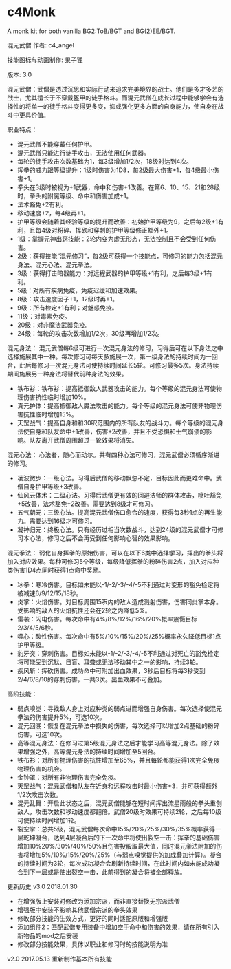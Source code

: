 # c4Monk
A monk kit for both vanilla BG2:ToB/BGT and BG(2)EE/BGT.

混元武僧
作者: c4_angel

技能图标与动画制作: 果子狸

版本: 3.0

混元武僧：武僧是透过沉思和实际行动来追求完美境界的战士。他们是多才多艺的战士，尤其擅长于不穿戴盔甲的徒手格斗。而混元武僧在成长过程中能够学会有选择性的将单一的徒手格斗变得更多变，抑或强化更多方面的自身能力，使自身在战斗中更具价值。

职业特点：
* 混元武僧不能穿戴任何护甲。
* 混元武僧只能进行徒手攻击，无法使用任何武器。
* 每轮的徒手攻击次数基础为1，每3级增加1/2次，18级时达到4次。
* 挥拳的威力跟等级提升：1级时伤害为1D8，每2级最大伤害+1，每4级最小伤害+1。
* 拳头在3级时被视为+1武器，命中和伤害+1改善。在第6、10、15、21和28级时，拳头的附魔等级、命中和伤害加成+1。
* 法术豁免+2有利。
* 移动速度+2，每4级再+1。
* 护甲等级会随着其经验等级的提升而改善：初始护甲等级为9，之后每2级+1有利，且每4级对粉碎、挥砍和穿刺的护甲等级修正额外+1。
* 1级：掌握元神出窍技能：2轮内变为虚无形态，无法控制且不会受到任何伤害。
* 2级：获得技能“混元修习”，每2级可获得一个技能点，可修习的能力包括混元身法、混元心法、混元拳法。
* 3级：获得打击暗器能力：对远程武器的护甲等级+1有利，之后每3级+1有利。
* 5级：对所有疾病免疫，免疫迟缓和加速效果。
* 8级：攻击速度因子+1，12级时再+1。
* 9级：所有检定+1有利；对魅惑免疫。
* 11级：对毒素免疫。
* 20级：对非魔法武器免疫。
* 24级：每轮的攻击次数增加1/2次，30级再增加1/2次。

混元身法：
混元武僧每6级可进行一次混元身法的修习，习得后可在以下身法之中选择施展其中一种。每次修习可每天多施展一次，第一级身法的持续时间为一回合，此后每修习一次混元身法可使持续时间延长5轮。可修习最多5次。身法持续期间施展另一种身法将替代前种身法的效果。
* 铁布衫：铁布衫：提高抵御敌人武器攻击的能力。每个等级的混元身法可使物理伤害抗性临时增加10%。
* 真元护体：提高抵御敌人魔法攻击的能力。每个等级的混元身法可使非物理伤害抗性临时增加15%。
* 天罡战气：提高自身和和30呎范围内的所有队友的战斗力。每个等级的混元身法使自身和队友命中+1改善，伤害+2改善，并且不受恐惧和士气崩溃的影响。队友离开武僧周围超过一轮效果将消失。

混元心法：
心法者，随心而动尔。共有四种心法可修习，混元武僧必须循序渐进的修习。
* 凌波微步：一级心法。习得后武僧的移动飘忽不定，目标因此而更难命中。武僧自身护甲等级+3改善。
* 仙风云体术：二级心法。习得后武僧更有效的回避法师的群体攻击，喷吐豁免+5改善，法术豁免+2改善。需要达到8级才可修习。
* 五气朝元：三级心法。提高混元武僧伤口愈合的速度，获得每3秒1点的再生能力。需要达到16级才可修习。
* 凝神归元：终极心法。只有经历过相当次数战斗，达到24级的混元武僧才可修习本心法，修习之后不会再受到任何影响心智的效果影响。

混元拳法：
弱化自身挥拳的原始伤害，可以在以下6类中选择学习，挥出的拳头将加入对应效果。每种可修习5个等级，每级降低挥拳的粉碎伤害2点，加入对应种类伤害1D4点同时获得1点命中奖励。
* 冰拳：寒冷伤害。目标如未能以-1/-2/-3/-4/-5不利通过对变形的豁免检定将被减速6/9/12/15/18秒。
* 炎掌：火焰伤害。对目标周围15呎内的敌人造成溅射伤害，伤害同炎掌本身。受影响的敌人的火焰抗性还会在2轮之内降低5%。
* 雷袭：闪电伤害。每次命中有4%/8%/12%/16%/20%概率震慑目标2/3/4/5/6秒。
* 噬心：酸性伤害。每次命中有5%/10%/15%/20%/25%概率永久降低目标1点护甲等级。
* 豹牙突：穿刺伤害。目标如未能以-1/-2/-3/-4/-5不利通过对死亡的豁免检定将可能受到沉默、目盲、耳聋或无法移动其中之一的影响，持续3轮。
* 疾风斩：挥砍伤害。成功命中可附加出血效果，3秒后目标将每3秒受到2/4/6/8/10的穿刺伤害，一共3次。出血效果不可叠加。

高阶技能：
* 弱点嗅觉：寻找敌人身上对应种类的弱点进而增强自身伤害。每次选择使混元拳法的伤害提升5%，可选10次。
* 混元回溯：恢复在混元拳法中损失的伤害，每次选择可以增加2点基础的粉碎伤害，可选10次。
* 高等混元身法：在修习过第5级混元身法之后才能学习高等混元身法。除了效果增强之外，高等混元身法的持续时间增加至5回合。
* 铁布衫：对所有物理伤害的抗性增加至65%，并且每轮都能获得1次完全免疫物理伤害的机会。
* 金钟罩：对所有非物理伤害完全免疫。
* 天罡战气：混元武僧和队友在近身和远程攻击时最小伤害+3，并可获得额外1/2次攻击次数。
* 混元乱舞：开启此状态之后，混元武僧能够在短时间挥出流星雨般的拳头重创敌人，攻击次数和移动速度都翻倍。武僧20级时效果可持续2轮，之后每10级可使持续时间增加1轮。
* 裂空掌：总共5级，混元武僧每次命中15%/20%/25%/30%/35%概率获得一层乾坤凝合，达到4层凝合后的下一次命中将使出裂空一击：挥拳的基础伤害增加10%20%/30%/40%/50%且伤害投骰取最大值，同时混元拳法附加的伤害将增加5%/10%/15%/20%/25%（与弱点嗅觉提供的加成叠加计算）。凝合的持续时间为3轮，每次成功凝合会刷新持续时间，在此时间内如未能成功凝合到下一层或是使出裂空一击，此前得到的凝合将被全部释放。



更新历史
v3.0 2018.01.30
* 在增强版上安装时修改为添加宗派，而非直接替换无宗派武僧
* 增强版中安装不影响其他武僧宗派的拳头效果
* 修改部分技能的生效方式，更好的同时适配原版和增强版
* 添加组件2：匹配武僧专用装备中增加空手命中和伤害的效果，请在所有引入新物品的mod之后安装
* 修改部分技能效果，具体以职业和修习时的技能说明为准

v2.0 2017.05.13
重新制作基本所有技能
